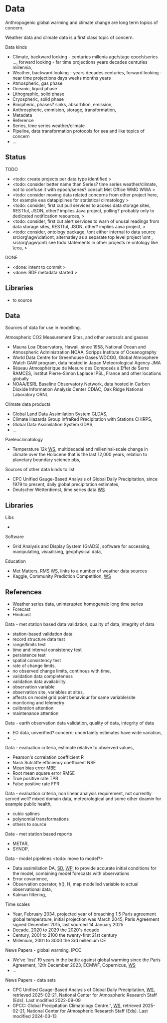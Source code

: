 # Data

Anthropogenic global warming and climate change are long term topics of concern. 

Weather data and climate data is a first class topic of concern.

Data kinds
* Climate, backward looking - centuries millenia age/stage epoch/series ..., forward looking - far time projections years decades centuries millennia,
* Weather, backward looking - years decades centuries, forward looking - near time projections days weeks months years
* Atmospheric, gas phase
* Oceanic, liquid phase
* Lithographic, solid phase
* Cryospheric, solid phase
* Biospheric, phases? sinks, absorbtion, emission, 
* Anthrospheric, emmision, storage, transformation, 
* Metadata
* Reference
* Series, time series weather/climate
* Pipeline, data transformation protocols for eea and like topics of concern 
* ...

## Status

TODO
* <todo: create projects per data type identified >
* <todo: consider better name than Series? time series weather/climate, not to confuse it with epoch/series? consult Met Office WMO WWA >
* <todo: consider moving data related concerns from other project here, for example eea datapiplines for statistical climatology >
* <todo: consider, first cut pull services to access data storage sites, RESTful, JSON, other? implies Java project, polling? probably only to dedicated notification resources,  >
* <todo: consider, first cut alert services to warn of unusal readings from data storage sites, RESTful, JSON, other? implies Java project, >
* <todo: consider, ontology package, \ont either internal to data source src\org\agw\dat\ont, alternatley as a separate top level project \ont , src\org\agw\ont\ see todo statements in other projects re ontology like \eea, >

DONE
* <done: intent to commit >
* <done: RDF metadata started >

## Libraries
* to source

## Data
Sources of data for use in modelling.

Atmospheric CO2 Measurement Sites, and other aerosols and gasses
* Mauna Loa Observatory, Hawaii, since 1958, National Ocean and Atmospheric Administration NOAA, Scripps Institute of Oceanography
* World Data Centre for Greenhouse Gases WDCGG, Global Atmosphere Watch GAW program, data hosted in Japan Meteorological Agency JMA
* Réseau Atmosphérique de Mesure des Composés à Effet de Serre RAMCES, Institut Pierre-Simon Laplace IPSL, France and other locations globally
* NOAA/ESRL Baseline Observatory Network, data hosted in Carbon Dioxide Information Analysis Center CDIAC, Oak Ridge National Laboratory ORNL

Climate data products
* Global Land Data Assimilation System GLDAS, 
* Climate Hazards Group InfraRed Precipitation with Stations CHIRPS, 
* Global Data Assimilation System GDAS, 
* ...

Paeleoclimatology
* Temperature 12k [WS](https://lipdverse.org/project/temp12k/), multidecadal and milleninal-scale change in climate over the Holocene that is the last 12,000 years, relation to planetary boundary science pbs, 

Sources of other data kinds to list
* CPC Unified Gauge-Based Analysis of Global Daily Precipitation, since 1979 to present, daily global precipitation estimates,
* Deutscher Wetterdienst, time series data [WS](https://www.dwd.de/EN/ourservices/cdc/cdc_ueberblick-klimadaten_en.html)

## Libraries

Libs
* <to be sourced>

Software
* Grid Analysis and Display System (GrADS), software for accessing, manipulating, visualising, geophysical data,

Education
* Met Matters, RMS [WS](https://www.rmets.org/metmatters/where-find-detailed-weather-data), links to a number of weather data sources
* Kaggle, Community Prediction Competition, [WS](https://www.kaggle.com/c/weather/data)


## References

* Weather series data, uninterupted homogenaic long time series
* Forecast
* Hindcast

Data - met station based data validation, quality of data, integrity of data
* station-based validation data
* record structure data test
* range/limits test
* time and interval consistency test
* persistence test
* spatial consistency test
* rate of change limits, 
* no observed change limits, continous with time, 
* validation data completeness
* validation data availability
* observation variable
* observation site, variables at sites, 
* affects on model grid point behaviour for same variable/site 
* monitoring and telemetry
* calibration attention
* maintenance attention

Data - earth observation data validation, quality of data, integrity of data
* EO data, unverified? concern; uncertainty estimates have wide variation, 
* ...

Data - evaluation criteria, estimate relative to observed values, 
* Pearson's correlation coefficient R
* Nash Sutcliffe efficiency coefficient NSE
* Mean bias error MBE
* Root mean square error RMSE
* True positive rate TPR
* False positive rate FPR

Data - evaluation criteria, non linear analysis requirement, not currently served well? mixed domain data, meteorological and some other doamin for example public health, 
* cubic splines
* polynomial transformations
* others to source

Data - met station based reports
* METAR, 
* SYNOP, 


Data - model pipelines <todo: move to model?>
* Data assimilation DA, [SD](https://www.sciencedirect.com/topics/earth-and-planetary-sciences/data-assimilation), [WP](https://en.wikipedia.org/wiki/Data_assimilation), to provide accurate initial conditions for the model, combining model forecasts with observations
* Error covarience, 
* Observation operator, h(), H, map modelled variable to actual observational data, 
* Kalman filtering, 

Time scales
* Year, February 2034, projected year of breaching 1.5 Paris agreement global temperature, initial projection was March 2045, Paris Agreement signed December 2015, last sourced 14 January 2025
* Decade, 2020 to 2029 the 2020's decade 
* Century, 2001 to 2100 the twenty-first 21st century
* Millenium, 2001 to 3000 the 3rd millenium CE

News Papers - global warming, IPCC
* We’ve ‘lost’ 19 years in the battle against global warming since the Paris Agreement, 12th December 2023, ECMWF, Copernicus, [WS](https://climate.copernicus.eu/weve-lost-19-years-battle-against-global-warming-paris-agreement)
* ...

News Papers - data sets
* CPC Unified Gauge-Based Analysis of Global Daily Precipitation, [WS](https://climatedataguide.ucar.edu/climate-data/cpc-unified-gauge-based-analysis-global-daily-precipitation), retrieved 2025-02-21, National Center for Atmospheric Research Staff (Eds). Last modified 2022-09-09
* GPCC: Global Precipitation Climatology Centre.”, [WS](https://climatedataguide.ucar.edu/climate-data/gpcc-global-precipitation-climatology-centre), retrieved 2025-02-21, National Center for Atmospheric Research Staff (Eds). Last modified 2024-03-13 




